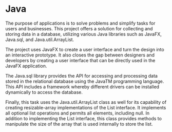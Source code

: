 # Java
The purpose of applications is to solve problems and simplify tasks for users and businesses. This project offers a solution for collecting and storing data in a database, utilizing various Java libraries such as JavaFX, Java.sql, and Java.util.ArrayList.

The project uses JavaFX to create a user interface and turn the design into an interactive prototype. It also closes the gap between designers and developers by creating a user interface that can be directly used in the JavaFX application. 

The Java.sql library provides the API for accessing and processing data stored in the relational database using the JavaTM programming language. This API includes a framework whereby different drivers can be installed dynamically to access the database. 

Finally, this task uses the Java.util.ArrayList class as well for its capability of creating resizable-array implementations of the List interface. It implements all optional list operations and permits all elements, including null. In addition to implementing the List interface, this class provides methods to manipulate the size of the array that is used internally to store the list.
